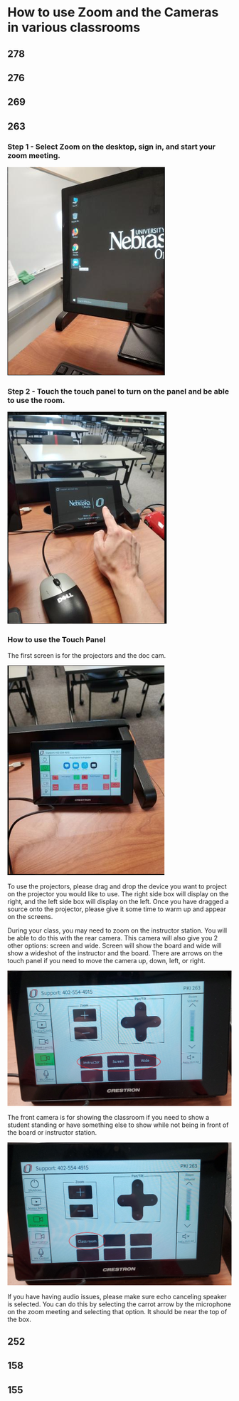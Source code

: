 # How to use Zoom and the Cameras in various classrooms


## 278


## 276


## 269



## 263

### Step 1 - Select Zoom on the desktop, sign in, and start your zoom meeting.

![search](pictures/263/startzoom.png)

### Step 2 - Touch the touch panel to turn on the panel and be able to use the room. 

![search](pictures/263/panel1.png)

### How to use the Touch Panel 

The first screen is for the projectors and the doc cam. 

![search](pictures/263/panelgui.png)

To use the projectors, please drag and drop the device you want to project on the projector you would like to use. 
The right side box will display on the right, and the left side box will display on the left. Once you have dragged a source onto the projector, please give it some time to warm up and appear on the screens.

During your class, you may need to zoom on the instructor station. You will be able to do this with the rear camera. This camera will also give you 2 other options: screen and wide. Screen will show the board and wide will show a wideshot of the instructor and the board.
There are arrows on the touch panel if you need to move the camera up, down, left, or right. 

![search](pictures/263/rear.jpg)

The front camera is for showing the classroom if you need to show a student standing or have something else to show while not being in front of the board or instructor station.

![search](pictures/263/front.jpg)

If you have having audio issues, please make sure echo canceling speaker is selected. You can do this by selecting the carrot arrow by the microphone on the zoom meeting and selecting that option. It should be near the top of the box.


## 252


## 158


## 155
